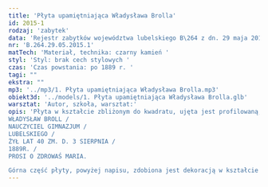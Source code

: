 ```yaml
---
title: 'Płyta upamiętniająca Władysława Brolla'
id: 2015-1
rodzaj: 'zabytek'
data: 'Rejestr zabytków województwa lubelskiego B\264 z dn. 29 maja 2015 r.'
nr: 'B.264.29.05.2015.1'
matTech: 'Materiał, technika: czarny kamień '
styl: 'Styl: brak cech stylowych '
czas: 'Czas powstania: po 1889 r. '
tagi: ""
ekstra: ""
mp3: '../mp3/1. Płyta upamiętniająca Władysława Brolla.mp3'
obiekt3d: '../models/1. Płyta upamiętniająca Władysława Brolla.glb'
warsztat: 'Autor, szkoła, warsztat:'
opis: 'Płyta w kształcie zbliżonym do kwadratu, ujęta jest profilowaną, uskokową ramą, składająca się z listew oraz wklęsłych ćwierćwałków. Wewnątrz wyryty jest napis: 
WŁADYSŁAW BROLL /
NAUCZYCIEL GIMNAZJUM / 
LUBELSKIEGO / 
ŻYŁ LAT 40 ZM. D. 3 SIERPNIA / 
1889R. / 
PROSI O ZDROWAŚ MARIA. 

Górna część płyty, powyżej napisu, zdobiona jest dekoracją w kształcie wieńca szarfami, wewnątrz, którego umieszczona jest fotografia zmarłego.'
---
```





